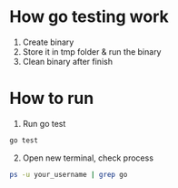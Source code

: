 # How go testing work

1. Create binary
2. Store it in tmp folder & run the binary
3. Clean binary after finish

# How to run
1. Run go test

```sh
go test
```
2. Open new terminal, check process

```sh
ps -u your_username | grep go
```